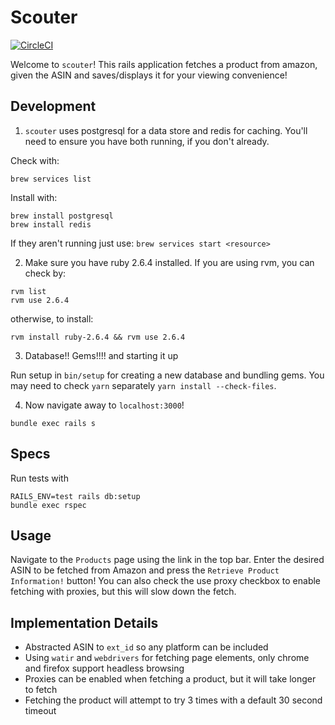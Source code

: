 # Scouter

[![CircleCI](https://circleci.com/gh/dfan1028/scouter.svg?style=svg)](https://circleci.com/gh/dfan1028/scouter)

Welcome to `scouter`! This rails application fetches a product from amazon, given the ASIN and saves/displays it for your viewing convenience!

## Development

1. `scouter` uses postgresql for a data store and redis for caching. You'll need to ensure you have both running, if you don't already.

Check with:

```
brew services list
```

Install with:

```
brew install postgresql
brew install redis
```

If they aren't running just use: `brew services start <resource>`

2. Make sure you have ruby 2.6.4 installed. If you are using rvm, you can check by:

```
rvm list
rvm use 2.6.4
```

otherwise, to install:

```
rvm install ruby-2.6.4 && rvm use 2.6.4
```

3. Database!! Gems!!!! and starting it up

Run setup in `bin/setup` for creating a new database and bundling gems. You may need to check `yarn` separately `yarn install --check-files`.

4. Now navigate away to `localhost:3000`!

```
bundle exec rails s
```

## Specs

Run tests with

```
RAILS_ENV=test rails db:setup
bundle exec rspec
```

## Usage

Navigate to the `Products` page using the link in the top bar. Enter the desired ASIN to be fetched from Amazon and press the `Retrieve Product Information!` button! You can also check the use proxy checkbox to enable fetching with proxies, but this will slow down the fetch.

## Implementation Details

- Abstracted ASIN to `ext_id` so any platform can be included
- Using `watir` and `webdrivers` for fetching page elements, only chrome and firefox support headless browsing
- Proxies can be enabled when fetching a product, but it will take longer to fetch
- Fetching the product will attempt to try 3 times with a default 30 second timeout
